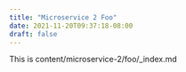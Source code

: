 ```yaml
---
title: "Microservice 2 Foo"
date: 2021-11-20T09:37:18-08:00
draft: false
---
```

This is content/microservice-2/foo/_index.md
